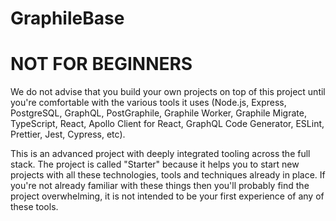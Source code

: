 # GraphileBase

# NOT FOR BEGINNERS
We do not advise that you build your own projects on top of this project until you're comfortable with the various tools it uses (Node.js, Express, PostgreSQL, GraphQL, PostGraphile, Graphile Worker, Graphile Migrate, TypeScript, React, Apollo Client for React, GraphQL Code Generator, ESLint, Prettier, Jest, Cypress, etc).

This is an advanced project with deeply integrated tooling across the full stack. The project is called "Starter" because it helps you to start new projects with all these technologies, tools and techniques already in place. If you're not already familiar with these things then you'll probably find the project overwhelming, it is not intended to be your first experience of any of these tools.
